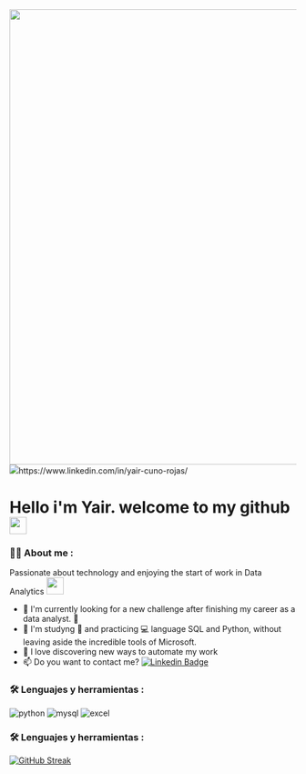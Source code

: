<div id="header" align="center">
  <img decoding="async" src="https://cdn.discordapp.com/attachments/1067861027850571866/1200849079597535253/baner.png?ex=65c7acdb&is=65b537db&hm=a3d151237ab566b2fb2d9882e7e213197138ae21cdb081d7f4d7821b18818d91&" width="800"/>
</div>
<img src=https://img.shields.io/badge/LinkedIn-0077B5?style=for-the-badge&logo=linkedin&logoColor=white>https://www.linkedin.com/in/yair-cuno-rojas/


<h1>
  Hello i'm Yair. welcome to my github 
  <img decoding="async" src="https://media.giphy.com/media/hvRJCLFzcasrR4ia7z/giphy.gif" width="30px"/>
</h1>
 <div id="header" align="left">

### :man_technologist: About me :
Passionate about technology and enjoying the start of work in Data Analytics <img decoding="async" src="https://media.giphy.com/media/WUlplcMpOCEmTGBtBW/giphy.gif" width="30">

* :telescope: I'm currently looking for a new challenge after finishing my career as a data analyst. :muscle:
* :seedling: I'm studyng :blue_book: and practicing :computer: language SQL and Python, without leaving aside the incredible tools of Microsoft.
* :heartbeat: I love discovering new ways to automate my work
* :mailbox: Do you want to contact me? [![Linkedin Badge](https://img.shields.io/badge/-Yair-blue?style=flat&logo=Linkedin&logoColor=white)](https://www.linkedin.com/in/yair-cuno-rojas/)

### :hammer_and_wrench: Lenguajes y herramientas :
<div id="header" align="left">
    <img decoding="async" src="https://img.shields.io/badge/Python-3776AB?style=for-the-badge&logo=python&logoColor=white" alt="python"/>
  </a>
    <img decoding="async" src="https://img.shields.io/badge/MySQL-6DB33F?style=for-the-badge&logo=mysql&logoColor=white" alt="mysql"/>
  </a>
 <img decoding="async" src="https://img.shields.io/badge/Microsoft_Excel-217346?style=for-the-badge&logo=microsoft-excel&logoColor=white" alt="excel"/>
  </a>

### :hammer_and_wrench: Lenguajes y herramientas :
[![GitHub Streak](http://github-readme-streak-stats.herokuapp.com?user=yairfabricio&theme=dark&background=000000)](https://git.io/streak-stats)


<!--
**yairfabricio/yairfabricio** is a ✨ _special_ ✨ repository because its `README.md` (this file) appears on your GitHub profile.
